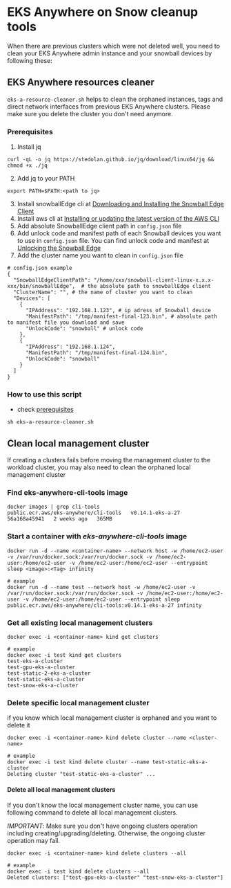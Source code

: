 # EKS Anywhere on Snow cleanup tools
When there are previous clusters which were not deleted well, you need to clean your EKS Anywhere admin instance and your snowball devices by following these:

## EKS Anywhere resources cleaner
`eks-a-resource-cleaner.sh` helps to clean the orphaned instances, tags and direct network interfaces from previous EKS Anywhere clusters. Please make sure you delete the cluster you don't need anymore.

### Prerequisites
1. Install jq 
```
curl -qL -o jq https://stedolan.github.io/jq/download/linux64/jq && chmod +x ./jq
```
2. Add jq to your PATH
```
export PATH=$PATH:<path to jq>
```
3. Install snowballEdge cli at [Downloading and Installing the Snowball Edge Client](https://docs.aws.amazon.com/snowball/latest/developer-guide/using-client.html#download-client)
4. Install aws cli at [Installing or updating the latest version of the AWS CLI](https://docs.aws.amazon.com/cli/latest/userguide/getting-started-install.html)
5. Add absolute SnowballEdge client path in `config.json` file
6. Add unlock code and manifest path of each Snowball devices you want to use in `config.json` file. You can find unlock code and manifest at [Unlocking the Snowball Edge](https://docs.aws.amazon.com/snowball/latest/developer-guide/unlockdevice.html)
7. Add the cluster name you want to clean in `config.json` file
```
# config.json example
{
  "SnowballEdgeClientPath": "/home/xxx/snowball-client-linux-x.x.x-xxx/bin/snowballEdge",  # the absolute path to snowballEdge client
  "ClusterName": "", # the name of cluster you want to clean
  "Devices": [
    {
      "IPAddress": "192.168.1.123", # ip adress of Snowball device
      "ManifestPath": "/tmp/manifest-final-123.bin", # absolute path to manifest file you download and save
      "UnlockCode": "snowball" # unlock code
    },
    {
      "IPAddress": "192.168.1.124",
      "ManifestPath": "/tmp/manifest-final-124.bin",
      "UnlockCode": "snowball"
    }
  ]
}
```

### How to use this script
* check [prerequisites](#prerequisites)
```
sh eks-a-resource-cleaner.sh
```

## Clean local management cluster
If creating a clusters fails before moving the management cluster to the workload cluster, you may also need to clean the orphaned local management cluster
### Find eks-anywhere-cli-tools image
```
docker images | grep cli-tools
public.ecr.aws/eks-anywhere/cli-tools   v0.14.1-eks-a-27   56a168a45941   2 weeks ago   365MB
```
### Start a container with *eks-anywhere-cli-tools* image
```
docker run -d --name <container-name> --network host -w /home/ec2-user -v /var/run/docker.sock:/var/run/docker.sock -v /home/ec2-user:/home/ec2-user -v /home/ec2-user:/home/ec2-user --entrypoint sleep <image>:<Tag> infinity
```
```
# example
docker run -d --name test --network host -w /home/ec2-user -v /var/run/docker.sock:/var/run/docker.sock -v /home/ec2-user:/home/ec2-user -v /home/ec2-user:/home/ec2-user --entrypoint sleep public.ecr.aws/eks-anywhere/cli-tools:v0.14.1-eks-a-27 infinity
```
### Get all existing local management clusters
```
docker exec -i <container-name> kind get clusters
```
```
# example
docker exec -i test kind get clusters
test-eks-a-cluster
test-gpu-eks-a-cluster
test-static-2-eks-a-cluster
test-static-eks-a-cluster
test-snow-eks-a-cluster
```
### Delete specific local management cluster
if you know which local management cluster is orphaned and you want to delete it

```
docker exec -i <container-name> kind delete cluster --name <cluster-name>
```
```
# example
docker exec -i test kind delete cluster --name test-static-eks-a-cluster
Deleting cluster "test-static-eks-a-cluster" ...
```
#### Delete all local management clusters
If you don't know the local management cluster name, you can use following command to delete all local management clusters.

*IMPORTANT*: Make sure you don't have ongoing clusters operation including creating/upgrading/deleting. Otherwise, the ongoing cluster operation may fail.
```
docker exec -i <container-name> kind delete clusters --all
```
```
# example
docker exec -i test kind delete clusters --all
Deleted clusters: ["test-gpu-eks-a-cluster" "test-snow-eks-a-cluster"]
```
